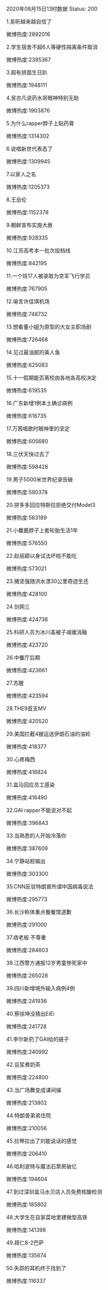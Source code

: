 2020年08月15日13时数据
Status: 200

1.吴昕越来越自信了

微博热度:2892016

2.学生宿舍不超6人等硬性隔离条件取消

微博热度:2395367

3.超有排面生日趴

微博热度:1948111

4.吴亦凡说药水哥眼神特别无助

微博热度:1903876

5.为什么rapper脖子上贴药膏

微博热度:1314302

6.说唱新世代表态了

微博热度:1309945

7.以家人之名

微博热度:1205373

8.王岳伦

微博热度:1152378

9.朝鲜宣布实施大赦

微博热度:928335

10.江苏高考本一批次投档线

微博热度:842195

11.一个班17人被录取为空军飞行学员

微博热度:767905

12.喻言许佳琪机场

微博热度:748732

13.想看董小姐为原型的大女主职场剧

微博热度:726468

14.见过最油腻的美人鱼

微博热度:625083

15.十一假期能否离校由各地各高校决定

微博热度:619535

16.广东新增1例本土确诊病例

微博热度:616735

17.万茜唱歌时眼神里的坚定

微博热度:605680

18.三伏天快过去了

微博热度:598428

19.男子5000米世界纪录告破

微博热度:590378

20.拼多多回应特斯拉拒绝交付Model3

微博热度:583189

21.小麋鹿脖子上套轮胎生活1年

微博热度:576550

22.赵丽颖以身试法坏桃不能吃

微博热度:573021

23.猪坚强随洪水漂30公里奇迹生还

微博热度:428100

24.剑网三

微博热度:424738

25.科研人员为冰川盖被子减缓消融

微博热度:423720

26.中餐厅后期

微博热度:423661

27.苏醒

微博热度:423594

28.THE9首支MV

微博热度:420520

29.美国拦截4艘运送伊朗石油的油轮

微博热度:418377

30.心疼梅西

微博热度:416824

31.盒马回应员工感染

微博热度:416490

32.GAI rapper不能说对不起

微博热度:396843

33.当熟悉的人开始冷落你

微博热度:387609

34.宁静站桩输出

微博热度:303300

35.CNN反驳特朗普所谓中国病毒说法

微博热度:295773

36.长沙称体重点餐餐馆道歉

微博热度:291000

37.痞老板 不尊重

微博热度:284603

38.江西警方通报12岁男童惨死家中

微博热度:265028

39.四川新增境外输入病例4例

微博热度:241936

40.蔡徐坤没猜出EiEi

微博热度:241728

41.李尔新扔了GAI给的链子

微博热度:240992

42.豆浆煮奶茶

微博热度:224800

43.当广场舞变成课间操

微博热度:213802

44.特朗普弟弟住院

微博热度:210056

45.拉琴拉出了刘能说话的感觉

微博热度:206410

46.哈利波特与魔法石票房破亿

微博热度:194604

47.到过深圳盒马水贝店人员免费核酸检测

微博热度:185802

48.大学生在自家菜地里建微型高铁

微博热度:141398

49.拜仁8-2巴萨

微博热度:135674

50.失踪的耳机终于找到了

微博热度:116337

